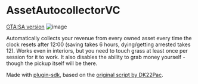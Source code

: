 # AssetAutocollectorVC
[GTA:SA version](https://github.com/SandeMC/AssetAutocollectorSA)
![image](https://github.com/user-attachments/assets/da0cd895-cb3f-4e69-a352-e9d18adb6883)

Automatically collects your revenue from every owned asset every time the clock resets after 12:00 (saving takes 6 hours, dying/getting arrested takes 12). Works even in interiors, but you need to touch grass at least once per session for it to work. It also disables the ability to grab money yourself - though the pickup itself will be there. 

Made with [plugin-sdk](https://github.com/DK22Pac/plugin-sdk), based on the [original script by DK22Pac](https://gtaforums.com/topic/882892-asset-autocollector/?do=findComment&comment=1069437800). 
